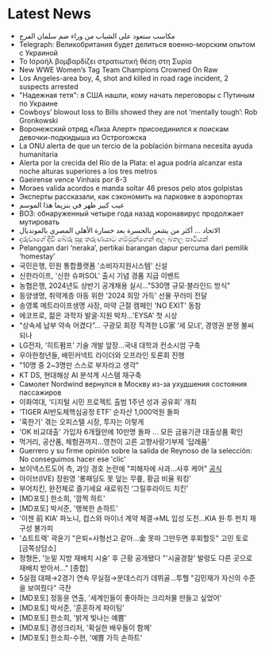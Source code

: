 # Latest News
-  مكاسب ستعود على الشباب من وراء ضم سلمان الفرج
-  Telegraph: Великобритания будет делиться военно-морским опытом с Украиной
-  Το Ισραήλ βομβαρδίζει στρατιωτική θέση στη Συρία
-  New WWE Women’s Tag Team Champions Crowned On Raw
-  Los Angeles-area boy, 4, shot and killed in road rage incident, 2 suspects arrested
-  "Надежная тетя": в США нашли, кому начать переговоры с Путиным по Украине
-  Cowboys’ blowout loss to Bills showed they are not ‘mentally tough’: Rob Gronkowski
-  Воронежский отряд «Лиза Алерт» присоединился к поискам девочки-подкидыша из Острогожска
-  La ONU alerta de que un tercio de la población birmana necesita ayuda humanitaria
-  Alerta por la crecida del Río de la Plata: el agua podría alcanzar esta noche alturas superiores a los tres metros
-  Gaeirense vence Vinhais por 8-3
-  Moraes valida acordos e manda soltar 46 presos pelo atos golpistas
-  Эксперты рассказали, как сэкономить на парковке в аэропортах
-  عيب كبير ظهر في بنزيما هذا الموسم
-  ВОЗ: обнаруженный четыре года назад коронавирус продолжает мутировать
-  الاتحاد … أكثر من يشعر بالحسرة بعد خسارة الأهلي المصري بالمونديال
-  දරුවාගේ දිවි බේරු සුදු තරුණයාට ගම්මුන්ගෙන් අල බතල පාටියක්
-  Pelanggan dari ‘neraka’, pertikai barangan dapur percuma dari pemilik ‘homestay’
-  국민은행, 민원 통합플랫폼 '소비자지원시스템' 신설
-  신한라이프, '신한 슈퍼SOL' 출시 기념 경품 지급 이벤트
-  농협은행, 2024년도 상반기 공개채용 실시…"530명 규모·블라인드 방식"
-  동양생명, 취약계층 아동 위한 '2024 희망 가득' 선물 꾸러미 전달
-  송영록 메트라이프생명 사장, 마약 근절 캠페인 'NO EXIT' 동참
-  에코프로, 젊은 과학자 발굴·지원 박차…'EYSA' 첫 시상
-  “상속세 납부 약속 어겼다”… 구광모 회장 직격한 LG家 ‘세 모녀’, 경영권 분쟁 불씨되나
-  LG전자, ‘히트펌프’ 기술 개발 앞장…국내 대학과 컨소시엄 구축
-  우아한청년들, 배민커넥트 라이더와 오프라인 토론회 진행
-  "10명 중 2~3명만 스스로 부자라고 생각"
-  KT DS, 현대해상 AI 분석계 시스템 재구축
-  Самолет Nordwind вернулся в Москву из-за ухудшения состояния пассажиров
-  이화여대, ‘디지털 시민 프로젝트 출범 1주년 성과 공유회’ 개최
-  ‘TIGER AI반도체핵심공정 ETF’ 순자산 1,000억원 돌파
-  '혹한기' 겪는 오피스텔 시장, 투자는 이렇게
-  'OK 비교대출' 가입자 6개월만에 10만명 돌파 ... 모든 금융기관 대출상품 확인
-  먹거리, 공산품, 체험권까지...영천이 고른 고향사랑기부제 '답례품'
-  Guerrero y su firme opinión sobre la salida de Reynoso de la selección: No conseguimos hacer ese 'clic'
-  보이넥스트도어 측, 과잉 경호 논란에 "피해자에 사과…사후 케어" [공식](전문)
-  아이브(IVE) 장원영 '롱패딩도 못 덮는 무릎, 황금 비율 워킹'
-  부어치킨, 완전체로 즐기세요 새로워진 ‘그릴후라이드 치킨’
-  [MD포토] 한소희, '깜찍 하트'
-  [MD포토] 박서준, '행복한 손하트'
-  '이젠 前 KIA' 파노니, 컵스와 마이너 계약 체결→ML 입성 도전…KIA 원·투 펀치 재구성 불가피
-  '쇼트트랙' 곽윤기 "은퇴=사형선고 같아…金 못따 그만두면 후회할듯" 고민 토로 [금쪽상담소]
-  정형돈, '눈밑 지방 재배치 시술' 후 근황 공개됐다 "'시골경찰' 발령도 다른 곳으로 재배치 받아서…" [종합]
-  5실점 대패→2경기 연속 무실점→분데스리가 데뷔골…투헬 "김민재가 자신의 수준을 보여줬다" 극찬
-  [MD포토] 정동윤 연출, '세계인들이 좋아하는 크리처물 만들고 싶었어'
-  [MD포토] 박서준, '훈훈하게 파이팅'
-  [MD포토] 한소희, '밝게 빛나는 예쁨'
-  [MD포토] 경성크리처, '확실한 배우들이 함께'
-  [MD포토] 한소희-수현, '예쁨 가득 손하트'
